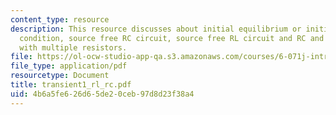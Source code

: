 ```yaml
---
content_type: resource
description: This resource discusses about initial equilibrium or initial steady state
  condition, source free RC circuit, source free RL circuit and RC and RL circuits
  with multiple resistors.
file: https://ol-ocw-studio-app-qa.s3.amazonaws.com/courses/6-071j-introduction-to-electronics-signals-and-measurement-spring-2006/4b6a5fe626d65de20ceb97d8d23f38a4_transient1_rl_rc.pdf
file_type: application/pdf
resourcetype: Document
title: transient1_rl_rc.pdf
uid: 4b6a5fe6-26d6-5de2-0ceb-97d8d23f38a4
---
```

